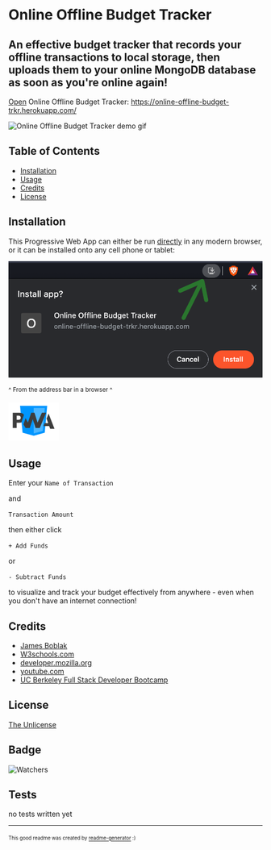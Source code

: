 # Online Offline Budget Tracker

## An effective budget tracker that records your offline transactions to local storage, then uploads them to your online MongoDB database as soon as you're online again!

[Open](https://online-offline-budget-trkr.herokuapp.com/) Online Offline Budget Tracker:
https://online-offline-budget-trkr.herokuapp.com/

![Online Offline Budget Tracker demo gif](./demo_assets/online-offline-budget-tracker_demo.gif)

## Table of Contents

* [Installation](#installation)
* [Usage](#usage)
* [Credits](#credits)
* [License](#license)


## Installation

This Progressive Web App can either be run [directly](https://online-offline-budget-trkr.herokuapp.com/) in any modern browser, or it can be installed onto any cell phone or tablet:

![PWA install](./demo_assets/PWA_install-button.png)


<sup>^ From the address bar in a browser ^ </sup> 


<img src="./demo_assets/PWA_logo.png" alt="drawing" width="100"/>


## Usage 

Enter your
<code>Name of Transaction</code>

and

<code>Transaction Amount</code>

then either click

<code>+ Add Funds</code>

or

<code>- Subtract Funds</code>

to visualize and track your budget effectively from anywhere - even when you don't have an internet connection!  


## Credits

* [James Boblak](https://github.com/jamesboblak)
* [W3schools.com](https://www.w3schools.com/)
* [developer.mozilla.org](https://developer.mozilla.org/en-US/)
* [youtube.com](http://www.youtube.com)
* [UC Berkeley Full Stack Developer Bootcamp](https://bootcamp.berkeley.edu/coding/)


## License

[The Unlicense](https://choosealicense.com/licenses/unlicense/)


## Badge

![Watchers](https://img.shields.io/github/watchers/jamesboblak/online-offline-budget-tracker?style=social)


## Tests

no tests written yet

---

<sup><sub> This good readme was created by [readme-generator](https://github.com/jamesboblak/readme-generator) :)</sub></sup>